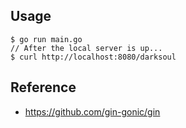 ## Usage

```console
$ go run main.go
// After the local server is up...
$ curl http://localhost:8080/darksoul
```

## Reference
- https://github.com/gin-gonic/gin
